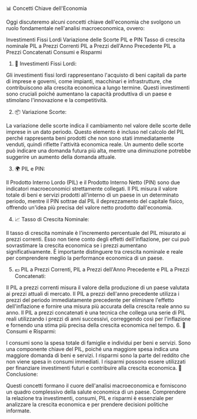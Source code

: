 
📊 Concetti Chiave dell'Economia

Oggi discuteremo alcuni concetti chiave dell'economia che svolgono un ruolo fondamentale nell'analisi macroeconomica, ovvero:

Investimenti Fissi Lordi
Variazione delle Scorte
PIL e PIN
Tasso di crescita nominale
PIL a Prezzi Correnti
PIL a Prezzi dell'Anno Precedente
PIL a Prezzi Concatenati
Consumi e Risparmi
1. 💼 Investimenti Fissi Lordi:

Gli investimenti fissi lordi rappresentano l'acquisto di beni capitali da parte di imprese e governi, come impianti, macchinari e infrastrutture, che contribuiscono alla crescita economica a lungo termine. Questi investimenti sono cruciali poiché aumentano la capacità produttiva di un paese e stimolano l'innovazione e la competitività.

2. 📦 Variazione Scorte:

La variazione delle scorte indica il cambiamento nel valore delle scorte delle imprese in un dato periodo. Questo elemento è incluso nel calcolo del PIL perché rappresenta beni prodotti che non sono stati immediatamente venduti, quindi riflette l'attività economica reale. Un aumento delle scorte può indicare una domanda futura più alta, mentre una diminuzione potrebbe suggerire un aumento della domanda attuale.

3. 🌍 PIL e PIN:

Il Prodotto Interno Lordo (PIL) e il Prodotto Interno Netto (PIN) sono due indicatori macroeconomici strettamente collegati. Il PIL misura il valore totale di beni e servizi prodotti all'interno di un paese in un determinato periodo, mentre il PIN sottrae dal PIL il deprezzamento del capitale fisico, offrendo un'idea più precisa del valore netto prodotto dall'economia.

4. 📈 Tasso di Crescita Nominale:

Il tasso di crescita nominale è l'incremento percentuale del PIL misurato ai prezzi correnti. Esso non tiene conto degli effetti dell'inflazione, per cui può sovrastimare la crescita economica se i prezzi aumentano significativamente. È importante distinguere tra crescita nominale e reale per comprendere meglio la performance economica di un paese.

5. 💶 PIL a Prezzi Correnti, PIL a Prezzi dell'Anno Precedente e PIL a Prezzi Concatenati:

Il PIL a prezzi correnti misura il valore della produzione di un paese valutata ai prezzi attuali di mercato.
Il PIL a prezzi dell'anno precedente utilizza i prezzi del periodo immediatamente precedente per eliminare l'effetto dell'inflazione e fornire una misura più accurata della crescita reale anno su anno.
Il PIL a prezzi concatenati è una tecnica che collega una serie di PIL reali utilizzando i prezzi di anni successivi, correggendo così per l'inflazione e fornendo una stima più precisa della crescita economica nel tempo.
6. 🛒 Consumi e Risparmi:

I consumi sono la spesa totale di famiglie e individui per beni e servizi. Sono una componente chiave del PIL, poiché una maggiore spesa indica una maggiore domanda di beni e servizi.
I risparmi sono la parte del reddito che non viene spesa in consumi immediati. I risparmi possono essere utilizzati per finanziare investimenti futuri e contribuire alla crescita economica.
📌 Conclusione:

Questi concetti formano il cuore dell'analisi macroeconomica e forniscono un quadro complessivo della salute economica di un paese. Comprendere la relazione tra investimenti, consumi, PIL e risparmi è essenziale per analizzare la crescita economica e per prendere decisioni politiche informate.
